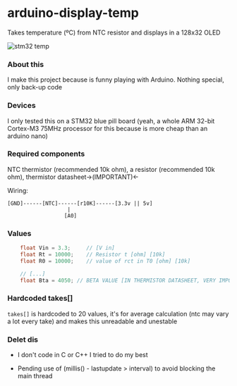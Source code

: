 # arduino-display-temp

Takes temperature (ºC) from NTC resistor and displays in a 128x32 OLED

![stm32 temp](https://user-images.githubusercontent.com/7416473/175761632-8c9ca590-8949-4b86-a8ce-be9631855acd.jpg)

### About this

I make this project because is funny playing with Arduino. Nothing special, only back-up code

### Devices

I only tested this on a STM32 blue pill board (yeah, a whole ARM 32-bit Cortex-M3 75MHz processor for this because is more cheap than an arduino nano)

### Required components

NTC thermistor (recommended 10k ohm), a resistor (recommended 10k ohm), thermistor datasheet->(IMPORTANT)<-

Wiring:

```
[GND]------[NTC]------[r10K]------[3.3v || 5v]
                   |
                  [A0]
```

### Values

```c++
	float Vin = 3.3;     // [V in]
	float Rt = 10000;    // Resistor t [ohm] [10k]
	float R0 = 10000;    // value of rct in T0 [ohm] [10k]

	// [...]
	float Bta = 4050; // BETA VALUE [IN THERMISTOR DATASHEET, VERY IMPORTANT!!!!!]
```

### Hardcoded takes[]

`takes[]` is hardcoded to 20 values, it's for average calculation (ntc may vary a lot every take) and makes this unreadable and unestable

### Delet dis

- I don't code in C or C++ I tried to do my best

- Pending use of (millis() - lastupdate > interval) to avoid blocking the main thread
